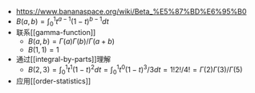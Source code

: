 - https://www.bananaspace.org/wiki/Beta_%E5%87%BD%E6%95%B0
- $B(a,b)=\int_0^1 t^{a-1}(1-t)^{b-1}dt$
- 联系[[gamma-function]]
  - $B(a,b)=\Gamma(a)\Gamma(b)/\Gamma(a+b)$
  - $B(1,1)=1$
- 通过[[integral-by-parts]]理解
  - $B(2,3)=\int_0^1t^1(1-t)^2dt=\int_0^1t^{0}(1-t)^3/3dt=1!2!/4!=\Gamma(2)\Gamma(3)/\Gamma(5)$
- 应用[[order-statistics]]
